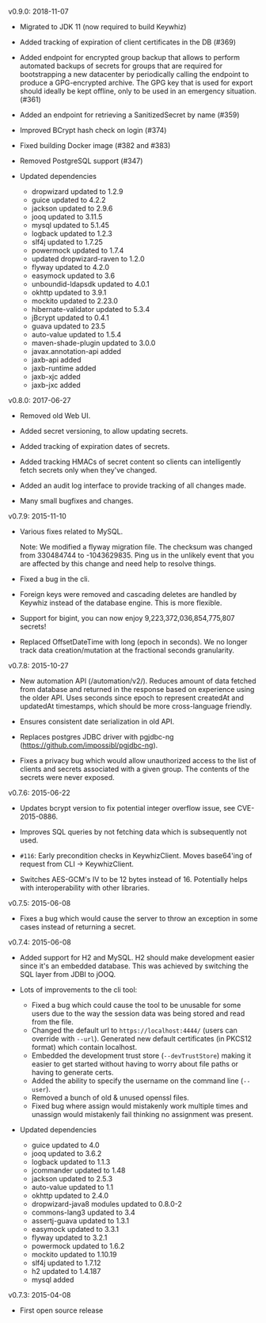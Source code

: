 v0.9.0: 2018-11-07

  * Migrated to JDK 11 (now required to build Keywhiz)

  * Added tracking of expiration of client certificates in the DB (#369)

  * Added endpoint for encrypted group backup that allows to perform automated backups of secrets 
    for groups that are required for bootstrapping a new datacenter by periodically calling the 
    endpoint to produce a GPG-encrypted archive. The GPG key that is used for export should ideally 
    be kept offline, only to be used in an emergency situation. (#361)

  * Added an endpoint for retrieving a SanitizedSecret by name (#359)

  * Improved BCrypt hash check on login (#374)

  * Fixed building Docker image (#382 and #383)

  * Removed PostgreSQL support (#347)

  * Updated dependencies
    - dropwizard updated to 1.2.9
    - guice updated to 4.2.2
    - jackson updated to 2.9.6
    - jooq updated to 3.11.5
    - mysql updated to 5.1.45
    - logback updated to 1.2.3
    - slf4j updated to 1.7.25
    - powermock updated to 1.7.4
    - updated dropwizard-raven to 1.2.0
    - flyway updated to 4.2.0
    - easymock updated to 3.6
    - unboundid-ldapsdk updated to 4.0.1
    - okhttp updated to 3.9.1
    - mockito updated to 2.23.0
    - hibernate-validator updated to 5.3.4
    - jBcrypt updated to 0.4.1
    - guava updated to 23.5
    - auto-value updated to 1.5.4
    - maven-shade-plugin updated to 3.0.0
    - javax.annotation-api added
    - jaxb-api added
    - jaxb-runtime added
    - jaxb-xjc added
    - jaxb-jxc added


v0.8.0: 2017-06-27

  * Removed old Web UI.

  * Added secret versioning, to allow updating secrets.

  * Added tracking of expiration dates of secrets.

  * Added tracking HMACs of secret content so clients can intelligently
    fetch secrets only when they've changed.

  * Added an audit log interface to provide tracking of all changes made.

  * Many small bugfixes and changes.

v0.7.9: 2015-11-10

  * Various fixes related to MySQL.

    Note: We modified a flyway migration file. The checksum was changed
          from 330484744 to -1043629835. Ping us in the unlikely event that you
          are affected by this change and need help to resolve things.

  * Fixed a bug in the cli.

  * Foreign keys were removed and cascading deletes are handled by Keywhiz
    instead of the database engine. This is more flexible.

  * Support for bigint, you can now enjoy 9,223,372,036,854,775,807 secrets!

  * Replaced OffsetDateTime with long (epoch in seconds). We no longer track
    data creation/mutation at the fractional seconds granularity.

v0.7.8: 2015-10-27

  * New automation API (/automation/v2/). Reduces amount of data fetched from
    database and returned in the response based on experience using the older
    API. Uses seconds since epoch to represent createdAt and updatedAt
    timestamps, which should be more cross-language friendly.

  * Ensures consistent date serialization in old API.

  * Replaces postgres JDBC driver with pgjdbc-ng
    (https://github.com/impossibl/pgjdbc-ng).

  * Fixes a privacy bug which would allow unauthorized access to the list of
    clients and secrets associated with a given group. The contents of the
    secrets were never exposed.

v0.7.6: 2015-06-22

  * Updates bcrypt version to fix potential integer overflow issue,
    see CVE-2015-0886.

  * Improves SQL queries by not fetching data which is subsequently not used.

  * `#116`: Early precondition checks in KeywhizClient. Moves base64'ing
    of request from CLI -> KeywhizClient.

  * Switches AES-GCM's IV to be 12 bytes instead of 16. Potentially helps with
    interoperability with other libraries.

v0.7.5: 2015-06-08

  * Fixes a bug which would cause the server to throw an exception in some
    cases instead of returning a secret.

v0.7.4: 2015-06-08

  * Added support for H2 and MySQL. H2 should make development easier since it's
    an embedded database. This was achieved by switching the SQL layer from
    JDBI to jOOQ.

  * Lots of improvements to the cli tool:
    - Fixed a bug which could cause the tool to be unusable for some users due
      to the way the session data was being stored and read from the file.
    - Changed the default url to `https://localhost:4444/` (users can override
      with `--url`). Generated new default certificates (in PKCS12 format) which
      contain localhost.
    - Embedded the development trust store (`--devTrustStore`) making it easier
      to get started without having to worry about file paths or having to
      generate certs.
    - Added the ability to specify the username on the command line (`--user`).
    - Removed a bunch of old & unused openssl files.
    - Fixed bug where assign would mistakenly work multiple times and
      unassign would mistakenly fail thinking no assignment was present.

  * Updated dependencies
    - guice updated to 4.0
    - jooq updated to 3.6.2
    - logback updated to 1.1.3
    - jcommander updated to 1.48
    - jackson updated to 2.5.3
    - auto-value updated to 1.1
    - okhttp updated to 2.4.0
    - dropwizard-java8 modules updated to 0.8.0-2
    - commons-lang3 updated to 3.4
    - assertj-guava updated to 1.3.1
    - easymock updated to 3.3.1
    - flyway updated to 3.2.1
    - powermock updated to 1.6.2
    - mockito updated to 1.10.19
    - slf4j updated to 1.7.12
    - h2 updated to 1.4.187
    - mysql added

v0.7.3: 2015-04-08

  * First open source release
